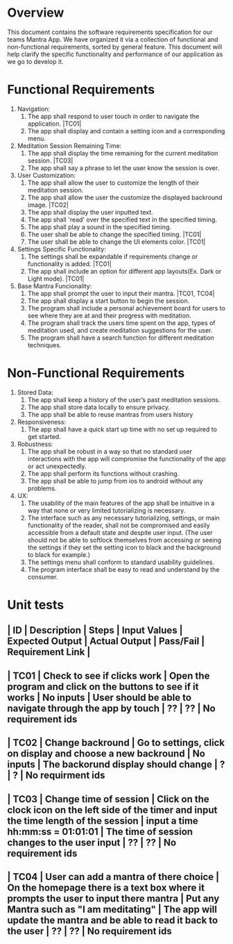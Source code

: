 # Overview
This document contains the software requirements specification for our teams Mantra App. We have organized it via a collection of functional and non-functional requirements, sorted by general feature. This document will help clarify the specific functionality and performance of our application as we go to develop it.

# Functional Requirements

1. Navigation:
	1. The app shall respond to user touch in order to navigate the application. |TC01|
	2. The app shall display and contain a setting icon and a corresponding menu. 
2. Meditation Session Remaining Time:
	1. The app shall display the time remaining for the current meditation session. |TC03| 
	2. The app shall say a phrase to let the user know the session is over.
3. User Customization:
	1. The app shall allow the user to customize the length of their meditation session.
	2. The app shall allow the user the customize the displayed backround image. |TC02|
	3. The app shall display the user inputted text.
	4. The app shall 'read' over the specified text in the specified timing.
	5. The app shall play a sound in the specified timing.
	6. The user shall be able to change the specified timing. |TC01|
	7. The user shall be able to change the UI elements color. |TC01|
4. Settings Specific Functionality:
	1. The settings shall be expandable if requirements change or functionality is added. |TC01|
	2. The app shall include an option for different app layouts(Ex. Dark or Light mode). |TC01|
5. Base Mantra Funcionality:
	1. The app shall prompt the user to input their mantra. |TC01, TC04|
	2. The app shall display a start button to begin the session.
	3. The program shall include a personal achievement board for users to see where they are at and their progress with meditation.
	4. The program shall track the users time spent on the app, types of meditation used, and create meditation suggestions for the user.
	5. The program shall have a search function for different meditation techniques.


# Non-Functional Requirements

1. Stored Data:
	1. The app shall keep a history of the user’s past meditation sessions.
	2. The app shall store data locally to ensure privacy.
	3. The app shall be able to reuse mantras from users history 
2. Responsiveness:
	1. The app shall have a quick start up time with no set up required to get started.
3. Robustness:
	1. The app shall be robust in a way so that no standard user interactions with the app will compromise the functionality of the app or act unexpectedly.
	2. The app shall perform its functions without crashing.
	3. The app shall be able to jump from ios to android without any problems.
4. UX:
	1. The usability of the main features of the app shall be intuitive in a way that none or very limited tutorializing is necessary. 
	2. The interface such as any necessary tutorializing, settings, or main functionality of the reader, shall not be compromised and easily accessible from a default state and despite user input. (The user should not be able to softlock themselves from accessing or seeing the settings if they set the setting icon to black and the background to black for example.)
	3. The settings menu shall conform to standard usability guidelines.
	4. The program interface shall be easy to read and understand by the consumer.


# Unit tests

| ID | Description | Steps | Input Values | Expected Output | Actual Output | Pass/Fail | Requirement Link |
------------------------------------------------------------------------------------------------------------
| TC01 | Check to see if clicks work | Open the program and click on the buttons to see if it works | No inputs | User should be able to navigate through the app by touch | ?? | ?? | No requirement ids
------------------------------------------------------------------------------------------------------------
| TC02 | Change backround | Go to settings, click on display and choose a new backround | No inputs | The backorund display should change  | ? | ? | No requirment ids
------------------------------------------------------------------------------------------------------------
| TC03 | Change time of session | Click on the clock icon on the left side of the timer and input the time length of the session | input a time hh:mm:ss = 01:01:01 | The time of session changes to the user input | ?? | ?? | No requirement ids
------------------------------------------------------------------------------------------------------------
| TC04 | User can add a mantra of there choice | On the homepage there is a text box where it prompts the user to input there mantra | Put any Mantra such as "I am meditating" | The app will update the mantra and be able to read it back to the user | ?? | ?? | No requirement ids
------------------------------------------------------------------------------------------------------------


